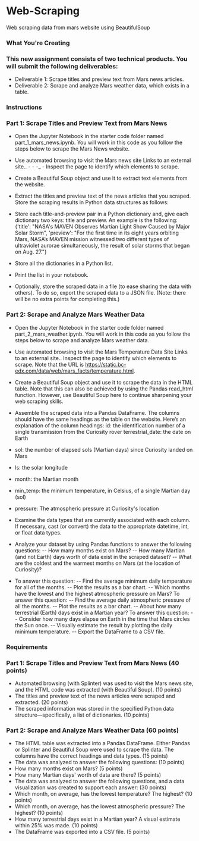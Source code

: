 # Web-Scraping
Web scraping data from mars website using BeautifulSoup


### What You're Creating

### This new assignment consists of two technical products. You will submit the following deliverables:
- Deliverable 1: Scrape titles and preview text from Mars news articles.
- Deliverable 2: Scrape and analyze Mars weather data, which exists in a table.

### Instructions

### Part 1: Scrape Titles and Preview Text from Mars News

- Open the Jupyter Notebook in the starter code folder named part_1_mars_news.ipynb. You will work in this code as you follow the steps below to scrape the Mars News website.
- Use automated browsing to visit the Mars news site Links to an external site.. - - -_ - Inspect the page to identify which elements to scrape.

- Create a Beautiful Soup object and use it to extract text elements from the website.
- Extract the titles and preview text of the news articles that you scraped. Store the scraping results in Python data structures as follows:
- Store each title-and-preview pair in a Python dictionary and, give each dictionary two keys: title and preview. An example is the following:
{'title': "NASA's MAVEN Observes Martian Light Show Caused by Major Solar Storm", 
 'preview': "For the first time in its eight years orbiting Mars, NASA’s MAVEN mission witnessed two different types of ultraviolet aurorae simultaneously, the result of solar storms that began on Aug. 27."}
- Store all the dictionaries in a Python list.
- Print the list in your notebook.
- Optionally, store the scraped data in a file (to ease sharing the data with others). To do so, export the scraped data to a JSON file. (Note: there will be no extra points for completing this.)



### Part 2: Scrape and Analyze Mars Weather Data

- Open the Jupyter Notebook in the starter code folder named part_2_mars_weather.ipynb. You will work in this code as you follow the steps below to scrape and analyze Mars weather data.
- Use automated browsing to visit the Mars Temperature Data Site Links to an external site.. Inspect the page to identify which elements to scrape. Note that the URL is https://static.bc-edx.com/data/web/mars_facts/temperature.html.

- Create a Beautiful Soup object and use it to scrape the data in the HTML table. Note that this can also be achieved by using the Pandas read_html function. However, use Beautiful Soup here to continue sharpening your web scraping skills.
- Assemble the scraped data into a Pandas DataFrame. The columns should have the same headings as the table on the website. Here’s an explanation of the column headings:
id: the identification number of a single transmission from the Curiosity rover
terrestrial_date: the date on Earth
- sol: the number of elapsed sols (Martian days) since Curiosity landed on Mars
- ls: the solar longitude
- month: the Martian month
- min_temp: the minimum temperature, in Celsius, of a single Martian day (sol)
- pressure: The atmospheric pressure at Curiosity's location


- Examine the data types that are currently associated with each column. If necessary, cast (or convert) the data to the appropriate datetime, int, or float data types.

- Analyze your dataset by using Pandas functions to answer the following questions:
-- How many months exist on Mars?
-- How many Martian (and not Earth) days worth of data exist in the scraped dataset?
-- What are the coldest and the warmest months on Mars (at the location of Curiosity)? 

 - To answer this question:
-- Find the average minimum daily temperature for all of the months.
-- Plot the results as a bar chart.
-- Which months have the lowest and the highest atmospheric pressure on Mars? To answer this question:
-- Find the average daily atmospheric pressure of all the months.
-- Plot the results as a bar chart.
-- About how many terrestrial (Earth) days exist in a Martian year? To answer this question:
-- Consider how many days elapse on Earth in the time that Mars circles the Sun once.
-- Visually estimate the result by plotting the daily minimum temperature.
-- Export the DataFrame to a CSV file.


### Requirements

### Part 1: Scrape Titles and Preview Text from Mars News (40 points)

- Automated browsing (with Splinter) was used to visit the Mars news site, and the HTML code was extracted (with Beautiful Soup). (10 points)
- The titles and preview text of the news articles were scraped and extracted. (20 points)
- The scraped information was stored in the specified Python data structure—specifically, a list of dictionaries. (10 points)

### Part 2: Scrape and Analyze Mars Weather Data (60 points)

- The HTML table was extracted into a Pandas DataFrame. Either Pandas or Splinter and Beautiful Soup were used to scrape the data. The columns have the correct headings and data types. (15 points)
- The data was analyzed to answer the following questions: (10 points)
- How many months exist on Mars? (5 points)
- How many Martian days' worth of data are there? (5 points)
- The data was analyzed to answer the following questions, and a data visualization was created to support each answer: (30 points)
- Which month, on average, has the lowest temperature? The highest? (10 points)
- Which month, on average, has the lowest atmospheric pressure? The highest? (10 points)
- How many terrestrial days exist in a Martian year? A visual estimate within 25% was made. (10 points)
- The DataFrame was exported into a CSV file. (5 points)
